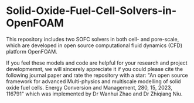 # Solid-Oxide-Fuel-Cell-Solvers-in-OpenFOAM
This repository includes two SOFC solvers in both cell- and pore-scale, which are developed in open source computational fluid dynamics (CFD) platform OpenFOAM.

If you feel these models and code are helpful for your research and project developmemnt, we will sincerely appreciate it if you could please cite the following journal paper and rate the repository with a star:
"An open source framework for advanced Multi-physics and multiscale modelling of solid oxide fuel cells. Energy Conversion and Management, 280, 15, 2023, 116791" which was implemented by Dr Wanhui Zhao and Dr Zhiqiang Niu.
